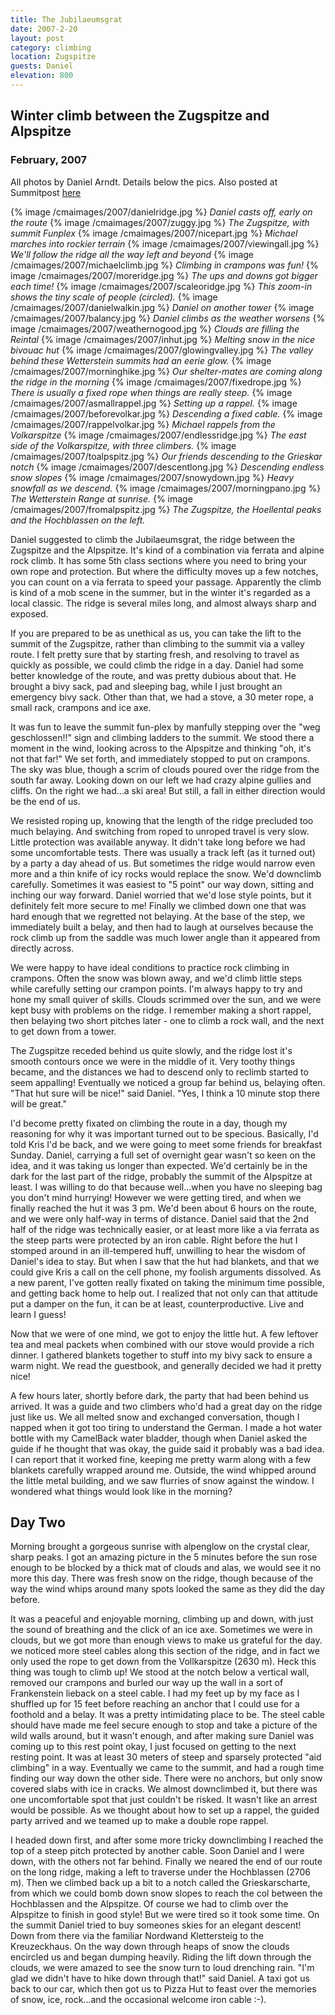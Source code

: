 ```yaml
---
title: The Jubilaeumsgrat
date: 2007-2-20
layout: post
category: climbing
location: Zugspitze
guests: Daniel
elevation: 800
---
```


<h2>Winter climb between the Zugspitze and Alpspitze</h2>
<h3>February, 2007</h3>


All photos by Daniel Arndt. Details below the pics. Also posted at Summitpost
[here](https://www.summitpost.org/cold-steel-the-jubil-umsgrat-in-winter/333734)


{% image /cmaimages/2007/danielridge.jpg %}
_Daniel casts off, early on the route_
{% image /cmaimages/2007/zuggy.jpg %}
_The Zugspitze, with summit Funplex_
{% image /cmaimages/2007/nicepart.jpg %}
_Michael marches into rockier terrain_
{% image /cmaimages/2007/viewingall.jpg %}
_We'll follow the ridge all the way left and beyond_
{% image /cmaimages/2007/michaelclimb.jpg %}
_Climbing in crampons was fun!_
{% image /cmaimages/2007/moreridge.jpg %}
_The ups and downs got bigger each time!_
{% image /cmaimages/2007/scaleoridge.jpg %}
_This zoom-in shows the tiny scale of people (circled)._
{% image /cmaimages/2007/danielwalkin.jpg %}
_Daniel on another tower_
{% image /cmaimages/2007/balancy.jpg %}
_Daniel climbs as the weather worsens_
{% image /cmaimages/2007/weathernogood.jpg %}
_Clouds are filling the Reintal_
{% image /cmaimages/2007/inhut.jpg %}
_Melting snow in the nice bivouac hut_
{% image /cmaimages/2007/glowingvalley.jpg %}
_The valley behind these Wetterstein summits had an eerie glow._
{% image /cmaimages/2007/morninghike.jpg %}
_Our shelter-mates are coming along the ridge in the morning_
{% image /cmaimages/2007/fixedrope.jpg %}
_There is usually a fixed rope when things are really steep._
{% image /cmaimages/2007/asmallrappel.jpg %}
_Setting up a rappel._
{% image /cmaimages/2007/beforevolkar.jpg %}
_Descending a fixed cable._
{% image /cmaimages/2007/rappelvolkar.jpg %}
_Michael rappels from the Volkarspitze_
{% image /cmaimages/2007/endlessridge.jpg %}
_The east side of the Volkarspitze, with three climbers._
{% image /cmaimages/2007/toalpspitz.jpg %}
_Our friends descending to the Grieskar notch_
{% image /cmaimages/2007/descentlong.jpg %}
_Descending endless snow slopes_
{% image /cmaimages/2007/snowydown.jpg %}
_Heavy snowfall as we descend._
{% image /cmaimages/2007/morningpano.jpg %}
_The Wetterstein Range at sunrise._
{% image /cmaimages/2007/fromalpspitz.jpg %}
_The Zugspitze, the Hoellental peaks and the Hochblassen on the left._

Daniel suggested to climb the Jubilaeumsgrat, the ridge between the Zugspitze and the Alpspitze. It's kind of a combination via ferrata and alpine rock climb. It has some 5th class sections where you need to bring your own rope and protection. But where the difficulty moves up a few notches, you can count on a via ferrata to speed your passage. Apparently the climb is kind of a mob scene in the summer, but in the winter it's regarded as a local classic. The ridge is several miles long, and almost always sharp and exposed. 

If you are prepared to be as unethical as us, you can take the lift to the summit of the Zugspitze, rather than climbing to the summit via a valley route. I felt pretty sure that by starting fresh, and resolving to travel as quickly as possible, we could climb the ridge in a day. Daniel had some better knowledge of the route, and was pretty dubious about that. He brought a bivy sack, pad and sleeping bag, while I just brought an emergency bivy sack. Other than that, we had a stove, a 30 meter rope, a small rack, crampons and ice axe.

It was fun to leave the summit fun-plex by manfully stepping over the "weg geschlossen!!" sign and climbing ladders to the summit. We stood there a moment in the wind, looking across to the Alpspitze and thinking "oh, it's not that far!" We set forth, and immediately stopped to put on crampons. The sky was blue, though a scrim of clouds poured over the ridge from the south far away. Looking down on our left we had crazy alpine gullies and cliffs. On the right we had...a ski area! But still, a fall in either direction would be the end of us.

We resisted roping up, knowing that the length of the ridge precluded too much belaying. And switching from roped to unroped travel is very slow. Little protection was available anyway. It didn't take long before we had some uncomfortable tests. There was usually a track left (as it turned out) by a party a day ahead of us. But sometimes the ridge would narrow even more and a thin knife of icy rocks would replace the snow. We'd downclimb carefully. Sometimes it was easiest to "5 point" our way down, sitting and inching our way forward. Daniel worried that we'd lose style points, but it definitely felt more secure to me! Finally we climbed down one that was hard enough that we regretted not belaying. At the base of the step, we immediately built a belay, and then had to laugh at ourselves because the rock climb up from the saddle was much lower angle than it appeared from directly across. 

We were happy to have ideal conditions to practice rock climbing in crampons. Often the snow was blown away, and we'd climb little steps while carefully setting our crampon points. I'm always happy to try and hone my small quiver of skills. Clouds scrimmed over the sun, and we were kept busy with problems on the ridge. I remember making a short rappel, then belaying two short pitches later - one to climb a rock wall, and the next to get down from a tower.

The Zugspitze receded behind us quite slowly, and the ridge lost it's smooth contours once we were in the middle of it. Very toothy things became, and the distances we had to descend only to reclimb started to seem appalling! Eventually we noticed a group far behind us, belaying often. "That hut sure will be nice!" said Daniel. "Yes, I think a 10 minute stop there will be great."

I'd become pretty fixated on climbing the route in a day, though my reasoning for why it was important turned out to be specious. Basically, I'd told Kris I'd be back, and we were going to meet some friends for breakfast Sunday. Daniel, carrying a full set of overnight gear wasn't so keen on the idea, and it was taking us longer than expected. We'd certainly be in the dark for the last part of the ridge, probably the summit of the Alpspitze at least. I was willing to do that because well...when you have no sleeping bag you don't mind hurrying! However we were getting tired, and when we finally reached the hut it was 3 pm. We'd been about 6 hours on the route, and we were only half-way in terms of distance. Daniel said that the 2nd half of the ridge was technically easier, or at least more like a via ferrata as the steep parts were protected by an iron cable. Right before the hut I stomped around in an ill-tempered huff, unwilling to hear the wisdom of Daniel's idea to stay. But when I saw that the hut had blankets, and that we could give Kris a call on the cell phone, my foolish arguments dissolved. As a new parent, I've gotten really fixated on taking the minimum time possible, and getting back home to help out. I realized that not only can that attitude put a damper on the fun, it can be at least, counterproductive. Live and learn I guess!

Now that we were of one mind, we got to enjoy the little hut. A few leftover tea and meal packets when combined with our stove would provide a rich dinner. I gathered blankets together to stuff into my bivy sack to ensure a warm night. We read the guestbook, and generally decided we had it pretty nice!

A few hours later, shortly before dark, the party that had been behind us arrived. It was a guide and two climbers who'd had a great day on the ridge just like us. We all melted snow and exchanged conversation, though I napped when it got too tiring to understand the German. I made a hot water bottle with my CamelBack water bladder, though when Daniel asked the guide if he thought that was okay, the guide said it probably was a bad idea. I can report that it worked fine, keeping me pretty warm along with a few blankets carefully wrapped around me. Outside, the wind whipped around the little metal building, and we saw flurries of snow against the window. I wondered what things would look like in the morning?


Day Two
---

Morning brought a gorgeous sunrise with alpenglow on the crystal clear, sharp peaks. I got an amazing picture in the 5 minutes before the sun rose enough to be blocked by a thick mat of clouds and alas, we would see it no more this day. There was fresh snow on the ridge, though because of the way the wind whips around many spots looked the same as they did the day before.

It was a peaceful and enjoyable morning, climbing up and down, with just the sound of breathing and the click of an ice axe. Sometimes we were in clouds, but we got more than enough views to make us grateful for the day. we noticed more steel cables along this section of the ridge, and in fact we only used the rope to get down from the Vollkarspitze (2630 m). Heck this thing was tough to climb up! We stood at the notch below a vertical wall, removed our crampons and burled our way up the wall in a sort of Frankenstein lieback on a steel cable. I had my feet up by my face as I shuffled up for 15 feet before reaching an anchor that I could use for a foothold and a belay. It was a pretty intimidating place to be. The steel cable should have made me feel secure enough to stop and take a picture of the wild walls around, but it wasn't enough, and after making sure Daniel was coming up to this rest point okay, I just focused on getting to the next resting point. It was at least 30 meters of steep and sparsely protected "aid climbing" in a way. Eventually we came to the summit, and had a rough time finding our way down the other side. There were no anchors, but only snow covered slabs with ice in cracks. We almost downclimbed it, but there was one uncomfortable spot that just couldn't be risked. It wasn't like an arrest would be possible. As we thought about how to set up a rappel, the guided party arrived and we teamed up to make a double rope rappel.

I headed down first, and after some more tricky downclimbing I reached the top of a steep pitch protected by another cable. Soon Daniel and I were down, with the others not far behind. Finally we neared the end of our route on the long ridge, making a left to traverse under the Hochblassen (2706 m). Then we climbed back up a bit to a notch called the Grieskarscharte, from which we could bomb down snow slopes to reach the col between the Hochblassen and the Alpspitze. Of course we had to climb over the Alpspitze to finish in good style! But we were tired so it took some time. On the summit Daniel tried to buy someones skies for an elegant descent! Down from there via the familiar Nordwand Klettersteig to the Kreuzeckhaus. On the way down through heaps of snow the clouds encircled us and began dumping heavily. Riding the lift down through the clouds, we were amazed to see the snow turn to loud drenching rain. "I'm glad we didn't have to hike down through that!" said Daniel. A taxi got us back to our car, which then got us to Pizza Hut to feast over the memories of snow, ice, rock...and the occasional welcome iron cable :-).                                                              
